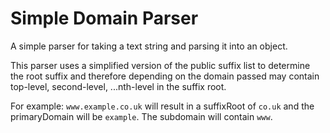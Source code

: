 # Simple Domain Parser
A simple parser for taking a text string and parsing it into an object.

This parser uses a simplified version of the public suffix list to determine the root suffix and therefore depending on the domain passed may contain top-level, second-level, ...nth-level in the suffix root.

For example:
`www.example.co.uk` will result in a suffixRoot of `co.uk` and the primaryDomain will be `example`.  The subdomain will contain `www`.